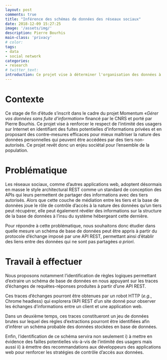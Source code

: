 ```yaml
---
layout: post
comments: true
title: "Inférence des schémas de données des réseaux sociaux"
date: 2018-12-09 15:27:25
image: '/assets/img/'
description: Pierre Bourhis
main-class: 'privacy'
# color:
tags:
- data
- social network
categories:
- research
# twitter_text:
introduction: Ce projet vise à déterminer l'organisation des données à partir des contenus exposés par des API REST.
---
```

# Contexte

Ce stage de fin d’étude s’inscrit dans le cadre du projet Momentum «_Gérer vos données sans fuite d'information_» financé par le CNRS et porté par Pierre Bourhis. Ce projet vise à renforcer le respect de l’intimité des usagers sur Internet en identifiant des fuites potentielles d’informations privées et en proposant des contre-mesures efficaces pour mieux maîtriser la nature des données personnelles qui peuvent être accédées par des tiers non-autorisés. Ce projet revêt donc un enjeu sociétal pour l’ensemble de la population.

# Problématique

Les réseaux sociaux, comme d’autres applications web, adoptent désormais en masse le style architectural REST comme un standard de conception des APIs qui leurs permettent de partager des informations avec des tiers autorisés. Alors que cette couche de médiation entre les tiers et la base de données joue le rôle de contrôle d’accès à la nature des données qu’un tiers peut récupérer, elle peut également révéler des informations sur la structure de la base de données à l’insu du système hébergeant cette dernière.

Pour répondre à cette problématique, nous souhaitons donc étudier dans quelle mesure un schéma de base de données peut être appris à partir du protocole d’échange imposé par une API REST, permettant ainsi d’établir des liens entre des données qui ne sont pas partagées _a priori_.
# Travail à effectuer
Nous proposons notamment l’identification de règles logiques permettant d’extraire un schéma de base de données en nous appuyant sur les traces d’échanges de requêtes-réponses produites à partir d’une API REST.

Ces traces d’échanges pourront être obtenues par un robot HTTP (_e.g._, Chrome headless) qui explorera l’API REST d’un site donné pour observer les échanges d’informations entre un client et une application web.

Dans un deuxième temps, ces traces constitueront un jeu de données brutes sur lequel des règles d’extractions pourront être identifiées afin d’inférer un schéma probable des données stockées en base de données.

Enfin, l’identification de ce schéma servira non seulement i) à mettre en évidence des failles potentielles vis-à-vis de l’intimité des usagers mais aussi ii) à émettre des recommandations aux développeurs des applications web pour renforcer les stratégies de contrôle d’accès aux données.

